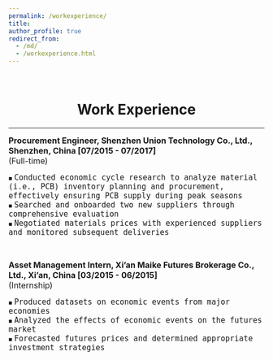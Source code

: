 ```yaml
---
permalink: /workexperience/
title: 
author_profile: true
redirect_from: 
  - /md/
  - /workexperience.html
---
```

<br/> 

# <center> Work Experience </center>
- - -

<style>
.custom-bullet {
    list-style-type: none;
    padding-left: 0;
}

.custom-bullet li::before {
    content: "\25A0"; /* Unicode character for a small square */
    font-size: 8px; /* Adjust this value to change the icon size */
    margin-right: 0.5em; /* Adjust this value to control the spacing */
}
</style>



<ul class="custom-bullet">
  <span style="font-size: 16px;"><strong>Procurement Engineer, Shenzhen Union Technology Co., Ltd., Shenzhen, China [07/2015 - 07/2017]</strong></span><br>
  <span style="font-size: 16px;">(Full-time)</span>
    <ul class="custom-bullet">
      <li><span style="font-size: 15px; font-family: monospace;">Conducted economic cycle research to analyze material (i.e., PCB) inventory planning and procurement, effectively ensuring PCB supply during peak seasons</span></li>
      <li><span style="font-size: 15px; font-family: monospace;">Searched and onboarded two new suppliers through comprehensive evaluation</span></li>
      <li><span style="font-size: 15px; font-family: monospace;">Negotiated materials prices with experienced suppliers and monitored subsequent deliveries</span></li>
     </ul>
  </ul>
  
<br>


<ul class="custom-bullet">
  <span style="font-size: 16px;"><strong>Asset Management Intern, Xi’an Maike Futures Brokerage Co., Ltd., Xi’an, China [03/2015 - 06/2015]</strong></span><br>
  <span style="font-size: 16px;">(Internship)</span>
    <ul class="custom-bullet">
      <li><span style="font-size: 15px; font-family: monospace;">Produced datasets on economic events from major economies</span></li>
      <li><span style="font-size: 15px; font-family: monospace;">Analyzed the effects of economic events on the futures market</span></li>
      <li><span style="font-size: 15px; font-family: monospace;">Forecasted futures prices and determined appropriate investment strategies</span></li>
     </ul>
</ul>



<!--
<span style="font-size: 17px;"><strong>Full-time Job</strong></span>
<ul class="custom-bullet">
  <span style="font-size: 16px;"><strong>Procurement Engineer, Shenzhen Union Technology Co., Ltd., Shenzhen, China [07/2015 - 07/2017]</strong></span>
    <ul class="custom-bullet">
      <li><span style="font-size: 15px; font-family: monospace;">Conducted economic cycle research to analyze material (i.e., PCB) inventory planning and procurement, effectively ensuring PCB supply during peak seasons</span></li>
      <li><span style="font-size: 15px; font-family: monospace;">Searched and onboarded two new suppliers through comprehensive evaluation</span></li>
      <li><span style="font-size: 15px; font-family: monospace;">Negotiated materials prices with experienced suppliers and monitored subsequent deliveries</span></li>
     </ul>
  </ul>
  
<br>

<span style="font-size: 17px;"><strong>Internship</strong></span>
<ul class="custom-bullet">
  <span style="font-size: 16px;"><strong>Asset Management Intern, Xi’an Maike Futures Brokerage Co., Ltd., Xi’an, China [03/2015 - 06/2015]</strong></span>
    <ul class="custom-bullet">
      <li><span style="font-size: 15px; font-family: monospace;">Produced datasets on economic events from major economies</span></li>
      <li><span style="font-size: 15px; font-family: monospace;">Analyzed the effects of economic events on the futures market</span></li>
      <li><span style="font-size: 15px; font-family: monospace;">Forecasted futures prices and determined appropriate investment strategies</span></li>
     </ul>
</ul>
-->
